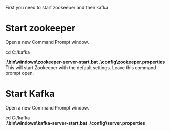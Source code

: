 First you need to start zookeeper and then kafka.

<h1>Start zookeeper</h1>
<p>Open a new Command Prompt window.</p>

cd C:/kafka

<b>.\bin\windows\zookeeper-server-start.bat .\config\zookeeper.properties </b>
<br>
This will start Zookeeper with the default settings. Leave this command prompt open.

<h1>Start Kafka</h1>
<p></p>Open a new Command Prompt window.</p>

cd C:/kafka
<br>
<b> .\bin\windows\kafka-server-start.bat .\config\server.properties </b>
